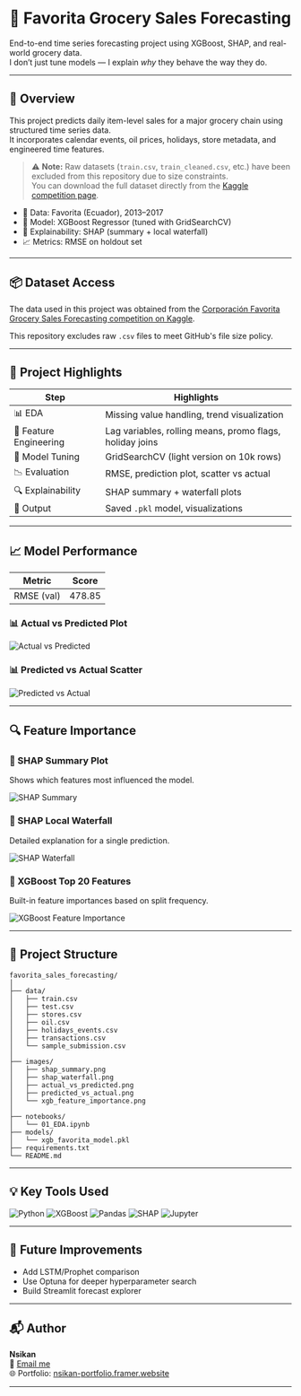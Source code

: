 # 🛒 Favorita Grocery Sales Forecasting

End-to-end time series forecasting project using XGBoost, SHAP, and real-world grocery data.  
I don’t just tune models — I explain *why* they behave the way they do.

---

## 🚀 Overview

This project predicts daily item-level sales for a major grocery chain using structured time series data.  
It incorporates calendar events, oil prices, holidays, store metadata, and engineered time features.

> ⚠️ **Note:** Raw datasets (`train.csv`, `train_cleaned.csv`, etc.) have been excluded from this repository due to size constraints.  
> You can download the full dataset directly from the [Kaggle competition page](https://www.kaggle.com/competitions/store-sales-time-series-forecasting/data).



- 📆 Data: Favorita (Ecuador), 2013–2017
- 🤖 Model: XGBoost Regressor (tuned with GridSearchCV)
- 🧠 Explainability: SHAP (summary + local waterfall)
- 📈 Metrics: RMSE on holdout set

---

## 📦 Dataset Access

The data used in this project was obtained from the [Corporación Favorita Grocery Sales Forecasting competition on Kaggle](https://www.kaggle.com/competitions/store-sales-time-series-forecasting/data).

This repository excludes raw `.csv` files to meet GitHub's file size policy.

---

## 🧠 Project Highlights

| Step | Highlights |
|------|------------|
| 📊 EDA | Missing value handling, trend visualization |
| 🔨 Feature Engineering | Lag variables, rolling means, promo flags, holiday joins |
| 🧪 Model Tuning | GridSearchCV (light version on 10k rows) |
| 📉 Evaluation | RMSE, prediction plot, scatter vs actual |
| 🔍 Explainability | SHAP summary + waterfall plots |
| 💾 Output | Saved `.pkl` model, visualizations |

---

## 📈 Model Performance

| Metric       | Score    |
|--------------|----------|
| RMSE (val)   | 478.85   |

### 📊 Actual vs Predicted Plot
![Actual vs Predicted](Images/actual_vs_predicted.png)

### 📊 Predicted vs Actual Scatter
![Predicted vs Actual](Images/predicted_vs_actual.png)

---

## 🔍 Feature Importance

### 📌 SHAP Summary Plot
Shows which features most influenced the model.

![SHAP Summary](Images/shap_summary.png)

### 🧠 SHAP Local Waterfall
Detailed explanation for a single prediction.

![SHAP Waterfall](Images/shap_waterfall.png)

### 🔢 XGBoost Top 20 Features
Built-in feature importances based on split frequency.

![XGBoost Feature Importance](Images/xgb_feature_importance.png)

---

## 📂 Project Structure

```
favorita_sales_forecasting/
│
├── data/
│   ├── train.csv
│   ├── test.csv
│   ├── stores.csv
│   ├── oil.csv
│   ├── holidays_events.csv
│   ├── transactions.csv
│   └── sample_submission.csv
│
├── images/
│   ├── shap_summary.png
│   ├── shap_waterfall.png
│   ├── actual_vs_predicted.png
│   ├── predicted_vs_actual.png
│   └── xgb_feature_importance.png
│
├── notebooks/
│   └── 01_EDA.ipynb
├── models/
│   └── xgb_favorita_model.pkl
├── requirements.txt
└── README.md
```

---

## 💡 Key Tools Used

![Python](https://img.shields.io/badge/Python-3.10-blue)
![XGBoost](https://img.shields.io/badge/XGBoost-orange)
![Pandas](https://img.shields.io/badge/Pandas-1.4-lightgrey)
![SHAP](https://img.shields.io/badge/SHAP-black)
![Jupyter](https://img.shields.io/badge/Jupyter-Notebook-orange)

---

## 📌 Future Improvements

- Add LSTM/Prophet comparison
- Use Optuna for deeper hyperparameter search
- Build Streamlit forecast explorer

---

## 📬 Author

**Nsikan**  
📧 [Email me](mailto:nsikanumoh56@gmail.com)  
🌐 Portfolio: [nsikan-portfolio.framer.website](https://nsikan-portfolio.framer.website)

---